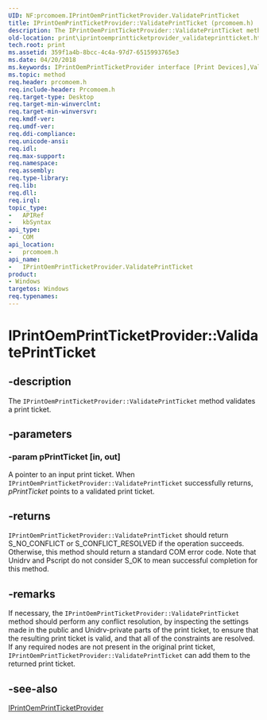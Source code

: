 ```yaml
---
UID: NF:prcomoem.IPrintOemPrintTicketProvider.ValidatePrintTicket
title: IPrintOemPrintTicketProvider::ValidatePrintTicket (prcomoem.h)
description: The IPrintOemPrintTicketProvider::ValidatePrintTicket method validates a print ticket.
old-location: print\iprintoemprintticketprovider_validateprintticket.htm
tech.root: print
ms.assetid: 359f1a4b-8bcc-4c4a-97d7-6515993765e3
ms.date: 04/20/2018
ms.keywords: IPrintOemPrintTicketProvider interface [Print Devices],ValidatePrintTicket method, IPrintOemPrintTicketProvider.ValidatePrintTicket, IPrintOemPrintTicketProvider::ValidatePrintTicket, ValidatePrintTicket, ValidatePrintTicket method [Print Devices], ValidatePrintTicket method [Print Devices],IPrintOemPrintTicketProvider interface, prcomoem/IPrintOemPrintTicketProvider::ValidatePrintTicket, print.iprintoemprintticketprovider_validateprintticket, print_ticket-package_e7baf633-847b-4e0d-bffb-c723a05b672f.xml
ms.topic: method
req.header: prcomoem.h
req.include-header: Prcomoem.h
req.target-type: Desktop
req.target-min-winverclnt: 
req.target-min-winversvr: 
req.kmdf-ver: 
req.umdf-ver: 
req.ddi-compliance: 
req.unicode-ansi: 
req.idl: 
req.max-support: 
req.namespace: 
req.assembly: 
req.type-library: 
req.lib: 
req.dll: 
req.irql: 
topic_type:
-	APIRef
-	kbSyntax
api_type:
-	COM
api_location:
-	prcomoem.h
api_name:
-	IPrintOemPrintTicketProvider.ValidatePrintTicket
product:
- Windows
targetos: Windows
req.typenames: 
---
```


# IPrintOemPrintTicketProvider::ValidatePrintTicket


## -description


The <code>IPrintOemPrintTicketProvider::ValidatePrintTicket</code> method validates a print ticket.


## -parameters




### -param pPrintTicket [in, out]

A pointer to an input print ticket. When <code>IPrintOemPrintTicketProvider::ValidatePrintTicket</code> successfully returns, <i>pPrintTicket</i> points to a validated print ticket.


## -returns



<code>IPrintOemPrintTicketProvider::ValidatePrintTicket</code> should return S_NO_CONFLICT or S_CONFLICT_RESOLVED if the operation succeeds. Otherwise, this method should return a standard COM error code. Note that Unidrv and Pscript do not consider S_OK to mean successful completion for this method.




## -remarks



If necessary, the <code>IPrintOemPrintTicketProvider::ValidatePrintTicket</code>  method should perform any conflict resolution, by inspecting the settings made in the public and Unidrv-private parts of the print ticket, to ensure that the resulting print ticket is valid, and that all of the constraints are resolved. If any required nodes are not present in the original print ticket, <code>IPrintOemPrintTicketProvider::ValidatePrintTicket</code> can add them to the returned print ticket.




## -see-also




<a href="https://msdn.microsoft.com/a32b5ec9-b4f2-4f33-879d-252806bd34ed">IPrintOemPrintTicketProvider</a>
 

 


